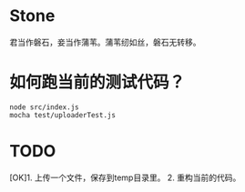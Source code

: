 Stone
=====
君当作磐石，妾当作蒲苇。蒲苇纫如丝，磐石无转移。

如何跑当前的测试代码？
=====================

```
node src/index.js
mocha test/uploaderTest.js
```



TODO
====

[OK]1. 上传一个文件，保存到temp目录里。
2. 重构当前的代码。
